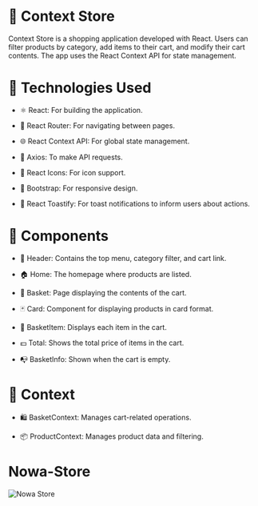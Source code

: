 # 🛒 Context Store
Context Store is a shopping application developed with React. Users can filter products by category, add items to their cart, and modify their cart contents. The app uses the React Context API for state management.

# 🧰 Technologies Used
- ⚛️ React: For building the application.

- 🔀 React Router: For navigating between pages.

- 🌐 React Context API: For global state management.

- 📡 Axios: To make API requests.

- 🎨 React Icons: For icon support.

- 📱 Bootstrap: For responsive design.

- 🔔 React Toastify: For toast notifications to inform users about actions.

# 🧩 Components
- 🧭 Header: Contains the top menu, category filter, and cart link.

- 🏠 Home: The homepage where products are listed.

- 🧺 Basket: Page displaying the contents of the cart.

- 🃏 Card: Component for displaying products in card format.

- 🧾 BasketItem: Displays each item in the cart.

- 💵 Total: Shows the total price of items in the cart.

- 📭 BasketInfo: Shown when the cart is empty.

# 🧠 Context
- 🛍️ BasketContext: Manages cart-related operations.

- 📦 ProductContext: Manages product data and filtering.

# Nowa-Store

![Nowa Store](https://github.com/user-attachments/assets/c7820bfb-53ca-4011-a3cd-eb6a88531919)
